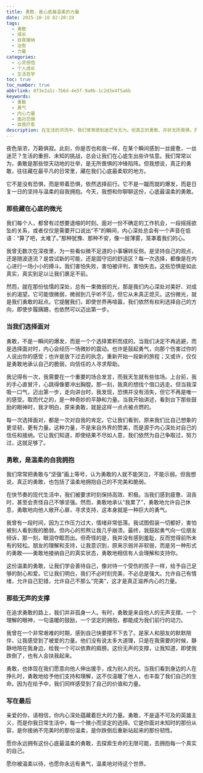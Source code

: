 ```yaml
---
title: 勇敢，是心底最温柔的力量
date: 2025-10-10 02:20:19
tags:
  - 勇敢
  - 成长
  - 自我接纳
  - 治愈
  - 力量
categories:
  - 心灵感悟
  - 个人成长
  - 生活哲学
toc: true
toc_number: true
abbrlink: 8f3e2a1c-7b6d-4e5f-9a0b-1c2d3e4f5a6b
keywords:
  - 勇敢
  - 勇气
  - 内心力量
  - 面对恐惧
  - 自我疗愈
description: 在生活的洪流中，我们常常感到迷茫与无力。但真正的勇敢，并非无所畏惧，而是心怀恐惧，依然选择前行。这篇文章，想与你一同探索那些藏在我们内心深处，关于勇敢的温柔力量，以及它如何指引我们走向更真实的自己。
---
```


夜色渐浓，万籁俱寂。此刻，你是否也和我一样，在某个瞬间感到一丝疲惫，一丝迷茫？生活的重担、未知的挑战，总会让我们在心底生出些许怯意。我们常常以为，勇敢是那些惊天动地的壮举，是无所畏惧的冲锋陷阵。但我想说，真正的勇敢，往往藏在最平凡的日常里，藏在我们心底最柔软的地方。

它不是没有恐惧，而是带着恐惧，依然选择前行。它不是一蹴而就的爆发，而是日复一日的坚持与温柔的自我拥抱。今天，我想和你聊聊这份，心底最温柔的勇敢。

### 那些藏在心底的微光

我们每个人，都曾有过想要退缩的时刻。面对一份不确定的工作机会，一段摇摇欲坠的关系，或者仅仅是需要开口说出“不”的瞬间，内心深处总会有一个声音在低语：“算了吧，太难了。”那种犹豫、那种不安，像一层薄雾，笼罩着我们的心。

我曾无数次在深夜里，为一些看似微不足道的小事辗转反侧。是坚持自己的观点，还是随波逐流？是尝试新的可能，还是固守旧的舒适区？每一次选择，都像是在内心进行一场小小的搏斗。我们害怕失败，害怕被评判，害怕失去。这些恐惧是如此真实，真实到足以让我们裹足不前。

然而，就在那份怯懦的深处，总有一束微弱的光，那是我们内心深处对美好、对成长的渴望。它可能很微弱，微弱到几乎听不见，但它从未真正熄灭。这份微光，就是我们勇敢的起点。它提醒我们，即使世界再喧嚣，我们依然有权利选择自己的方向，即使步履蹒跚，也依然可以迈出第一步。

### 当我们选择面对

勇敢，不是一瞬间的爆发，而是一个个选择累积而成的。当我们决定不再逃避，而是选择面对时，内心会经历一场微妙的震动。也许是鼓起勇气，向那个伤害过你的人说出你的感受；也许是放下过去的执念，重新开始一段新的旅程；又或许，仅仅是勇敢地承认自己的脆弱，向信任的人寻求帮助。

我记得有一次，我需要在一个重要的场合发言，而我天生就有些怯场。上台前，我的手心直冒汗，心跳得像要冲出胸膛。那一刻，我真的想找个借口逃走。但当我深吸一口气，迈出第一步，走向讲台时，我发现，恐惧并没有消失，但它不再是唯一的感受。取而代之的，是一种奇妙的平静和力量。当我开始讲述，看到台下那些鼓励的眼神时，我才明白，原来勇敢，就是这样一点点被点燃的。

每一次选择面对，都是一次对自我的肯定。它让我们看到，原来我们比自己想象的更坚韧，更有力量。这种力量，不是来自外界的赞美，而是源于内心深处对自己的信任和接纳。它让我们知道，即使结果不尽如人意，我们依然为自己争取过，努力过，这就足够了。

### 勇敢，是温柔的自我拥抱

我们常常把勇敢与“坚强”画上等号，认为勇敢的人就不能哭泣，不能示弱。但我想说，真正的勇敢，也包括了温柔地拥抱自己的不完美和脆弱。

在快节奏的现代生活中，我们被要求时刻保持高效、积极。当我们感到疲惫、沮丧时，甚至会责怪自己不够坚强。然而，勇敢地承认“我累了”，勇敢地允许自己休息，勇敢地向他人敞开心扉，寻求支持，这本身就是一种巨大的勇气。

我曾有一段时间，因为工作压力过大，情绪非常低落。我试图假装一切都好，害怕被别人看到我的脆弱。但内心的煎熬让我几乎崩溃。最终，我鼓起勇气向一位朋友倾诉，那一刻，眼泪夺眶而出。但奇怪的是，我并没有感到羞耻，反而觉得前所未有的轻松。朋友的理解和支持，让我意识到，原来示弱并非软弱，而是另一种形式的勇敢——勇敢地接纳自己的真实状态，勇敢地相信有人会理解和支持你。

这份温柔的勇敢，让我们学会善待自己，像对待一个受伤的孩子一样，给予自己足够的耐心和爱。它让我们明白，我们不必时刻完美，不必总是强大。允许自己有情绪，允许自己犯错，允许自己不那么“完美”，这才是真正滋养内心的力量。

### 那些无声的支撑

在追求勇敢的路上，我们并非孤身一人。有时，勇敢是来自他人的无声支撑。一个理解的眼神，一句温暖的鼓励，一个坚定的拥抱，都能成为我们前行的动力。

我曾在一个非常艰难的时期，感到自己快要撑不下去了。是家人和朋友的默默陪伴，让我感受到了被爱的力量。他们没有说太多大道理，只是在我需要的时候，静静地陪在我身边，给我一个可以依靠的肩膀。这份无声的支撑，让我知道，即使我跌倒了，也有人会扶我起来。

勇敢，也体现在我们愿意向他人伸出援手，成为别人的光。当我们看到身边的人在挣扎时，勇敢地给予他们支持和理解，这不仅温暖了他人，也丰盈了我们自己的生命。因为在给予中，我们同样感受到了自己的价值和力量。

### 写在最后

亲爱的你，请相信，你内心深处蕴藏着巨大的力量。勇敢，不是遥不可及的英雄主义，而是你我日常生活中，每一个微小而坚定的选择。它是你面对未知时的那份从容，是你接纳不完美时的那份温柔，是你跌倒后重新站起来的那份韧性。

愿你永远拥有这份心底最温柔的勇敢，去探索生命的无限可能，去拥抱每一个真实的自己。

愿你被温柔以待，也愿你永远有勇气，温柔地对待这个世界。